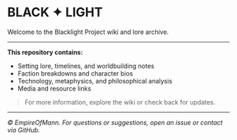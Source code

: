# BLACK ✦ LIGHT

Welcome to the Blacklight Project wiki and lore archive.

---

**This repository contains:**
- Setting lore, timelines, and worldbuilding notes
- Faction breakdowns and character bios
- Technology, metaphysics, and philosophical analysis
- Media and resource links

> For more information, explore the wiki or check back for updates.

---

*© EmpireOfMann. For questions or suggestions, open an issue or contact via GitHub.*

